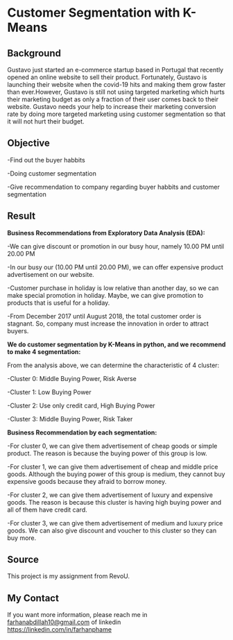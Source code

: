 # Customer Segmentation with K-Means

## Background
Gustavo just started an e-commerce startup based in Portugal that recently opened an online website to sell their product. Fortunately, Gustavo is launching their website when the covid-19 hits and making them grow faster than ever.However, Gustavo is still not using targeted marketing which hurts their marketing budget as only a fraction of their user comes back to their website. Gustavo needs your help to increase their marketing conversion rate by doing more targeted marketing using customer segmentation so that it will not hurt their budget.

## Objective
-Find out the buyer habbits

-Doing customer segmentation

-Give recommendation to company regarding buyer habbits and customer segmentation

## Result
**Business Recommendations from Exploratory Data Analysis (EDA):**

-We can give discount or promotion in our busy hour, namely 10.00 PM until 20.00 PM

-In our busy our (10.00 PM until 20.00 PM), we can offer expensive product advertisement on our website.

-Customer purchase in holiday is low relative than another day, so we can make special promotion in holiday. Maybe, we can give promotion to products that is useful for a holiday.

-From December 2017 until August 2018, the total customer order is stagnant. So, company must increase the innovation in order to attract buyers.

**We do customer segmentation by K-Means in python, and we recommend to make 4 segmentation:**

From the analysis above, we can determine the characteristic of 4 cluster:

-Cluster 0: Middle Buying Power, Risk Averse

-Cluster 1: Low Buying Power

-Cluster 2: Use only credit card, High Buying Power

-Cluster 3: Middle Buying Power, Risk Taker

**Business Recommendation by each segmentation:**

-For cluster 0, we can give them advertisement of cheap goods or simple product. The reason is because the buying power of this group is low.

-For cluster 1, we can give them advertisement of cheap and middle price goods. Although the buying power of this group is medium, they cannot buy expensive goods because they afraid to borrow money.

-For cluster 2, we can give them advertisement of luxury and expensive goods. The reason is because this cluster is having high buying power and all of them have credit card.

-For cluster 3, we can give them advertisement of medium and luxury price goods. We can also give discount and voucher to this cluster so they can buy more.

## Source
This project is my assignment from RevoU. 

## My Contact
If you want more information, please reach me in farhanabdillah10@gmail.com of linkedin https://linkedin.com/in/farhanphame
